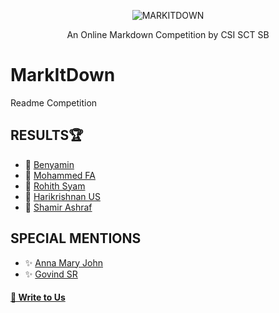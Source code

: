 <p align="center">
 <img src="https://github.com/CSI-SCT-SB/MarkItDown/blob/main/DON'T%20OPEN%20THIS/png_20221106_132758_0000.png" alt="MARKITDOWN" />
 <p align="center">An Online Markdown Competition by CSI SCT SB</p>
</p>

# MarkItDown
Readme Competition 

## RESULTS🏆
- 🥇 [Benyamin](https://github.com/benAJoseph)
- 🥈 [Mohammed FA](https://github.com/mohd-fa)
- 🥉 [Rohith Syam](https://github.com/rxhith)
- 🏅 [Harikrishnan US](https://github.com/HKRcodes)
- 🏅 [Shamir Ashraf](https://github.com/shamiroxs)

## SPECIAL MENTIONS
- ✨ [Anna Mary John](https://github.com/Annamjohn)
- ✨ [Govind SR](https://github.com/theinfinox)


#### [📝 Write to Us](mailto:csi@sctce.ac.in)
